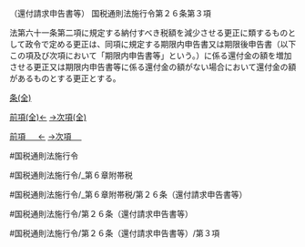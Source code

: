 （還付請求申告書等）
国税通則法施行令第２６条第３項

法第六十一条第二項に規定する納付すべき税額を減少させる更正に類するものとして政令で定める更正は、同項に規定する期限内申告書又は期限後申告書（以下この項及び次項において「期限内申告書等」という。）に係る還付金の額を増加させる更正又は期限内申告書等に係る還付金の額がない場合において還付金の額があるものとする更正とする。

[条(全)](国税通則法施行＿令＿第２６条_.md)

[前項(全)←](国税通則法施行＿令＿第２６条第２項_.md)    [→次項(全)](国税通則法施行＿令＿第２６条第４項_.md)

[前項 　 ←](国税通則法施行＿令＿第２６条第２項.md)    [→次項 　 ](国税通則法施行＿令＿第２６条第４項.md)



#国税通則法施行令

#国税通則法施行令/_第６章附帯税

#国税通則法施行令/_第６章附帯税/第２６条（還付請求申告書等）

#国税通則法施行令/第２６条（還付請求申告書等）

#国税通則法施行令/第２６条（還付請求申告書等）/第３項

